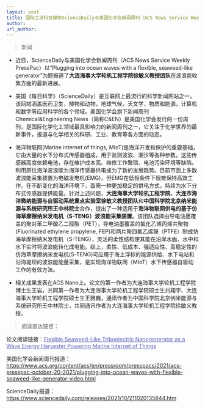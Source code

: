 ```yaml
---
layout: post
title: 国际主流科技媒体ScienceDaily与美国化学会新闻周刊（ACS News Service Weekly PressPac）报道课题组近期关于用于波浪能采集的仿海草摩擦纳米发电机相关研究成果！
author: 
url_author: 
---
```


> 新闻

- 近日，ScienceDaily与美国化学会新闻周刊（ACS News Service Weekly PressPac）以“Plugging into ocean waves with a flexible, seaweed-like generator”为题报道了**大连海事大学轮机工程学院徐敏义教授团队**在波浪能收集方面的最新进展。

- 美国《每日科学》（ScienceDaily）是互联网上最流行的科学新闻网站之一，该网站涵盖医药卫生，植物和动物，地球气候，天文学，物质和能源，计算机和数字等应用科学的各个领域。美国化学会旗下新闻周刊Chemical&Engineering News（简称C&EN）是美国化学会发行的一份周刊，是国际化学化工领域最具影响力的新闻周刊之一，它关注于化学世界的最新事件，报道与化学相关的科研、工业、教育等各方面的动态。

- 海洋物联网(Marine internet of things, MIoT)是海洋开发和保护的重要基础，它由大量的水下分布式传感器组成，用于监测波浪、潮汐等各种参数。这些传感器高度依赖电池，存在维护成本高、维修工作繁琐、电池污染环境等缺陷。利用原位海洋波浪能为海洋传感器供电成为了新的发展趋势。目前市面上多数波浪能采集装置为电磁发电机(EMG)，但EMG在低频条件下很难保持高效工作。在不断变化的海洋环境下，亟需一种更加稳定的供电方式，持续为水下分布式传感器提供能量。针对上述问题，**大连海事大学轮机工程学院、大连市海洋微纳能源与自驱动系统重点实验室徐敏义教授团队**和**中国科学院北京纳米能源与系统研究所王中林院士**合作，提出了一种适用于**海洋物联网供电的基于仿海草摩擦纳米发电机（S-TENG）波浪能采集装置**。该团队选择由导电油墨覆盖的聚对苯二甲酸乙二醇酯（PET），导电油墨覆盖的氟化乙烯丙烯共聚物(Fluorinated ethylene propylene, FEP)和两片聚四氟乙烯膜（PTFE）制成仿海草摩擦纳米发电机（S-TENG），灵活的柔性结构使其能在沿岸水面、水中和水下实时将波浪能转化成电能。综上，柔性、低成本、强适应性、高稳定性的仿海草摩擦纳米发电机(S-TENG)可应用于海上浮标的能源供给、水下电站和沿海堤坝的波浪能能量采集，是实现海洋物联网（MIoT）水下传感器自驱动工作的有效方法。

- 相关成果发表在ACS Nano上。论文的第一作者为大连海事大学轮机工程学院博士生王岩，共同第一作者为大连海事大学轮机工程学院硕士生刘翔宇、大连海事大学轮机工程学院硕士生王雅巍，通讯作者为中国科学院北京纳米能源与系统研究所王中林院士，共同通讯作者为大连海事大学轮机工程学院徐敏义教授。

> 阅读直达链接：

论文阅读链接：<a style="color: #5E63B6;" class="off" target="_blank" href="https://pubs.acs.org/doi/10.1021/acsnano.1c05127" rel="noopener noreferrer">Flexible Seaweed-Like Triboelectric Nanogenerator as a Wave Energy Harvester Powering Marine Internet of Things</a>

美国化学会新闻周刊报道：<a style="color: #5E63B6;" class="off" target="_blank" href="https://www.acs.org/content/acs/en/pressroom/presspacs/2021/acs-presspac-october-20-2021/plugging-into-ocean-waves-with-flexible-seaweed-like-generator-video.html" rel="noopener noreferrer">https://www.acs.org/content/acs/en/pressroom/presspacs/2021/acs-presspac-october-20-2021/plugging-into-ocean-waves-with-flexible-seaweed-like-generator-video.html</a>


ScienceDaily报道：<a style="color: #5E63B6;" class="off" target="_blank" href="https://www.sciencedaily.com/releases/2021/10/211020135844.htm" rel="noopener noreferrer">https://www.sciencedaily.com/releases/2021/10/211020135844.htm</a>